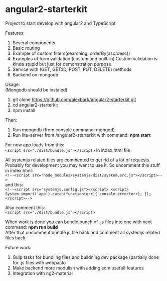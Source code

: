 # angular2-starterkit

Project to start develop with angular2 and TypeScript

Features:  
1. Several components  
2. Basic routing  
3. Example of custom filters(searching, orderBy(asc/desc))     
4. Examples of form validation (custom and built-in).Custom validation is kinda stupid but just for demonstration purpose   
5. Service with (GET, GET:ID, POST, PUT, DELETE) methods     
6. Backend on mongodb    

Usage:  
(Mongodb should be instaled)  
1. git clone  https://github.com/alexbark/angular2-starterkit.git  
2. cd angular2-starterkit  
3. npm install    

Then:   

1. Run mongodb (from console command: mongod)   
2. Run lite-server from /angular2-starterkit with command: **npm start** 


For now app loads from this:     
`<script src="./dist/bundle.js"></script>` in index.html file    

All systemjs related files are commented to get rid of a lot of requests. Probably for development you may want to use it. So uncomment this stuff in index.html:    
`<!--<script src="node_modules/systemjs/dist/system.src.js"></script>-->`    
and this:       
 `<!--<script src="systemjs.config.js"></script>
    <script>
      System.import('app').catch(function(err){ console.error(err); });
 </script>-->`  
 
 Also comment this:    
 `<script src="./dist/bundle.js"></script>`
 
 When work is done you can bundle bunch of .js files into one with next command: **npm run build**  
 After that uncomment bundle.js file back and comment all systemjs related files back


Future work:  

1. Gulp tasks for bundling files and buildning dev package (partially done for .js files with webpack)  
2. Make backend more modulish with adding som usefull features  
3. Integration with ng2-material  
